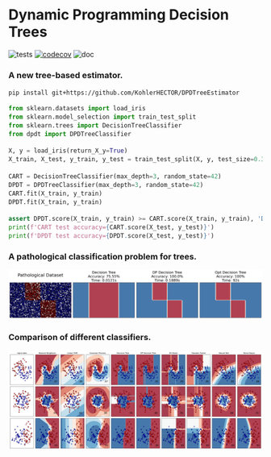 Dynamic Programming Decision Trees
============================================================

![tests](https://github.com/scikit-learn-contrib/project-template/actions/workflows/python-app.yml/badge.svg)
[![codecov](https://codecov.io/gh/scikit-learn-contrib/project-template/graph/badge.svg?token=L0XPWwoPLw)](https://codecov.io/gh/scikit-learn-contrib/project-template)
![doc](https://github.com/scikit-learn-contrib/project-template/actions/workflows/deploy-gh-pages.yml/badge.svg)


### A new tree-based estimator.
```bash
pip install git+https://github.com/KohlerHECTOR/DPDTreeEstimator
```
```python
from sklearn.datasets import load_iris
from sklearn.model_selection import train_test_split
from sklearn.trees import DecisionTreeClassifier
from dpdt import DPDTreeClassifier

X, y = load_iris(return_X_y=True)
X_train, X_test, y_train, y_test = train_test_split(X, y, test_size=0.33, random_state=42)

CART = DecisionTreeClassifier(max_depth=3, random_state=42)
DPDT = DPDTreeClassifier(max_depth=3, random_state=42)
CART.fit(X_train, y_train)
DPDT.fit(X_train, y_train)

assert DPDT.score(X_train, y_train) >= CART.score(X_train, y_train), 'DPDT does not have better train accuract than CART'
print(f'CART test accuracy={CART.score(X_test, y_test)}')
print(f'DPDT test accuracy={DPDT.score(X_test, y_test)}')
```
### A pathological classification problem for trees.
![Pathological Problem](examples/patho_bounds_comparison.png)
### Comparison of different classifiers.
![Classifier Comparison](examples/compare_classif.png)
